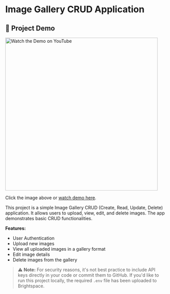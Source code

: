 # Image Gallery CRUD Application

## 🎥 Project Demo

<a href="https://youtu.be/lYTo1u_WNCw" target="_blank">
  <img src="https://img.youtube.com/vi/lYTo1u_WNCw/0.jpg" alt="Watch the Demo on YouTube" width="480">
</a>

Click the image above or [watch demo here](https://youtu.be/lYTo1u_WNCw).


This project is a simple Image Gallery CRUD (Create, Read, Update, Delete) application. It allows users to upload, view, edit, and delete images. The app demonstrates basic CRUD functionalities.

**Features:**
- User Authentication
- Upload new images
- View all uploaded images in a gallery format
- Edit image details
- Delete images from the gallery


> ⚠️ **Note:** For security reasons, it's not best practice to include API keys directly in your code or commit them to GitHub.
> If you'd like to run this project locally, the required `.env` file has been uploaded to Brightspace.
